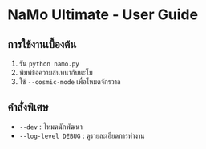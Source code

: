 # NaMo Ultimate - User Guide

## การใช้งานเบื้องต้น
1. รัน `python namo.py`
2. พิมพ์ข้อความสนทนากับนะโม
3. ใช้ `--cosmic-mode` เพื่อโหมดจักรวาล

## คำสั่งพิเศษ
- `--dev` : โหมดนักพัฒนา
- `--log-level DEBUG` : ดูรายละเอียดการทำงาน
